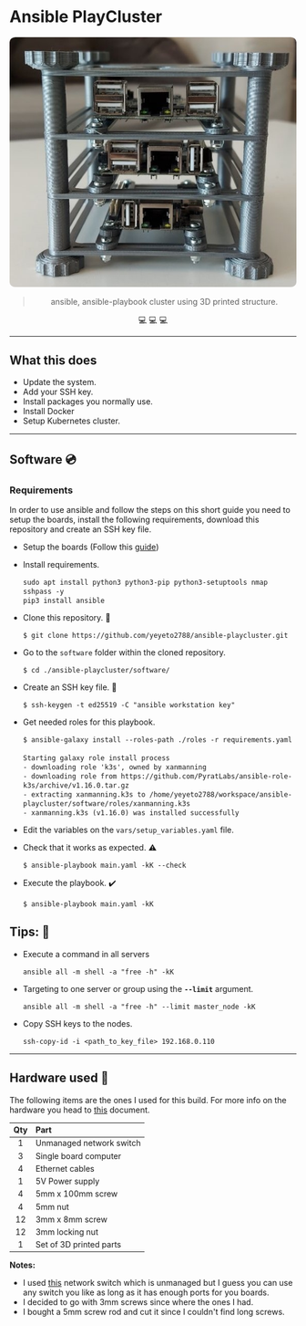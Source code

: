 # Ansible PlayCluster

<!-- Project images -->
<div align=center>
<img src="./docs/images/cluster_front.jpeg" style="height:400;border-radius: 2%"/>

> ansible, ansible-playbook cluster using 3D printed structure.

:computer: :computer: :computer:

</div>

---

## What this does

- Update the system.
- Add your SSH key.
- Install packages you normally use.
- Install Docker
- Setup Kubernetes cluster.

---

## Software :cd:

### Requirements

In order to use ansible and follow the steps on this short guide you need to setup the boards, install the following requirements, download this repository and create an SSH key file.

- Setup the boards (Follow this [guide](./docs/boards_setup.md))

- Install requirements.

  ```shell
  sudo apt install python3 python3-pip python3-setuptools nmap sshpass -y
  pip3 install ansible
  ```

- Clone this repository. :dancers:

  ```shell
  $ git clone https://github.com/yeyeto2788/ansible-playcluster.git
  ```

- Go to the `software` folder within the cloned repository.

  ```shell
  $ cd ./ansible-playcluster/software/
  ```

- Create an SSH key file. :key:

  ```shell
  $ ssh-keygen -t ed25519 -C "ansible workstation key"
  ```

- Get needed roles for this playbook.

  ```shell
  $ ansible-galaxy install --roles-path ./roles -r requirements.yaml

  Starting galaxy role install process
  - downloading role 'k3s', owned by xanmanning
  - downloading role from https://github.com/PyratLabs/ansible-role-k3s/archive/v1.16.0.tar.gz
  - extracting xanmanning.k3s to /home/yeyeto2788/workspace/ansible-playcluster/software/roles/xanmanning.k3s
  - xanmanning.k3s (v1.16.0) was installed successfully
  ```

- Edit the variables on the `vars/setup_variables.yaml` file.

- Check that it works as expected. :warning:

  ```shell
  $ ansible-playbook main.yaml -kK --check
  ```

- Execute the playbook. :heavy_check_mark:

  ```shell
  $ ansible-playbook main.yaml -kK
  ```

## Tips: :penguin:

- Execute a command in all servers

  ```shell
  ansible all -m shell -a "free -h" -kK
  ```

- Targeting to one server or group using the **`--limit`** argument.

  ```shell
  ansible all -m shell -a "free -h" --limit master_node -kK
  ```

- Copy SSH keys to the nodes.

  ```shell
  ssh-copy-id -i <path_to_key_file> 192.168.0.110
  ```

---

## Hardware used :hammer:

The following items are the ones I used for this build. For more info on the hardware you head to [this](./docs/hardware.md) document.

| Qty | Part                     |
| :-: | :----------------------- |
|  1  | Unmanaged network switch |
|  3  | Single board computer    |
|  4  | Ethernet cables          |
|  1  | 5V Power supply          |
|  4  | 5mm x 100mm screw        |
|  4  | 5mm nut                  |
| 12  | 3mm x 8mm screw          |
| 12  | 3mm locking nut          |
|  1  | Set of 3D printed parts  |

**Notes:**

- I used [this](https://eu.dlink.com/uk/en/products/go-sw-5e) network switch which is unmanaged but I guess you can use any switch you like as long as it has enough ports for you boards.
- I decided to go with 3mm screws since where the ones I had.
- I bought a 5mm screw rod and cut it since I couldn't find long screws.
